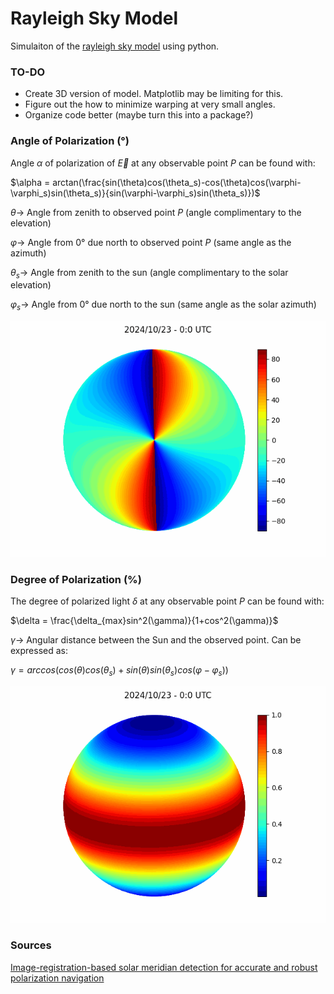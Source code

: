 # Rayleigh Sky Model
Simulaiton of the [rayleigh sky model](https://en.wikipedia.org/wiki/Rayleigh_sky_model) using python.

### TO-DO
- Create 3D version of model. Matplotlib may be limiting for this.
- Figure out the how to minimize warping at very small angles. 
- Organize code better (maybe turn this into a package?)

### Angle of Polarization (°)
Angle $\alpha$ of polarization of $\vec{E}$ at any observable point $P$ can be found with:

$\alpha = arctan(\frac{sin(\theta)cos(\theta_s)-cos(\theta)cos(\varphi-\varphi_s)sin(\theta_s)}{sin(\varphi-\varphi_s)sin(\theta_s)})$

$\theta \to$  Angle from zenith to observed point $P$ (angle 
complimentary to the elevation)

$\varphi \to$ Angle from $0°$ due north to observed point $P$ (same angle as the azimuth)

$\theta_s \to$ Angle from zenith to the sun (angle complimentary to the solar elevation)

$\varphi_s \to$ Angle from $0°$ due north to the sun (same angle as the solar azimuth)

![Angle of Polarization](aop.gif)

### Degree of Polarization (%)
The degree of polarized light $\delta$ at any observable point $P$ can be found with:

$\delta = \frac{\delta_{max}sin^2(\gamma)}{1+cos^2(\gamma)}$

$\gamma \to$ Angular distance between the Sun and the observed point. Can be expressed as:

$\gamma = arccos(cos(\theta)cos(\theta_s)+sin(\theta)sin(\theta_s)cos(\varphi-\varphi_s))$

![Degree of Polarization](dop.gif)

### Sources
[Image-registration-based solar meridian detection for accurate and robust polarization navigation](https://opg.optica.org/oe/fulltext.cfm?uri=oe-32-2-1357&id=544987)